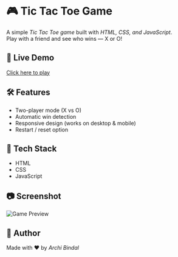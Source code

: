 # 🎮 Tic Tac Toe Game

A simple *Tic Tac Toe game* built with *HTML, CSS, and JavaScript*.  
Play with a friend and see who wins — X or O!

## 🚀 Live Demo
[Click here to play](codewitharchi.github.io/tic-tac-toe/)

## 🛠 Features
- Two-player mode (X vs O)
- Automatic win detection
- Responsive design (works on desktop & mobile)
- Restart / reset option

## 📂 Tech Stack
- HTML
- CSS
- JavaScript

## 📷 Screenshot
![Game Preview](screenshot.png)

## 🙌 Author
Made with ❤ by *Archi Bindal*

